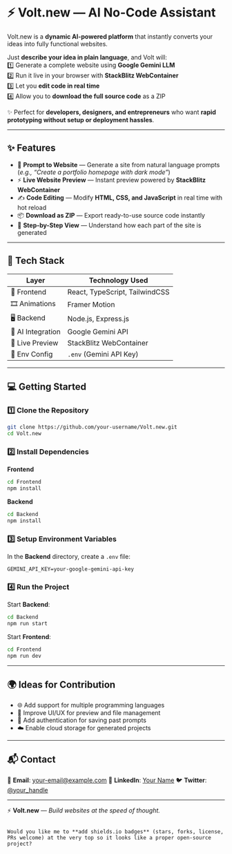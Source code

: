 # ⚡ Volt.new — AI No-Code Assistant

Volt.new is a **dynamic AI-powered platform** that instantly converts your ideas into fully functional websites.

Just **describe your idea in plain language**, and Volt will:  
1️⃣ Generate a complete website using **Google Gemini LLM**  
2️⃣ Run it live in your browser with **StackBlitz WebContainer**  
3️⃣ Let you **edit code in real time**  
4️⃣ Allow you to **download the full source code** as a ZIP  

✨ Perfect for **developers, designers, and entrepreneurs** who want **rapid prototyping without setup or deployment hassles**.  

---

## ✨ Features

- 🧠 **Prompt to Website** — Generate a site from natural language prompts (*e.g., “Create a portfolio homepage with dark mode”*)  
- ⚡ **Live Website Preview** — Instant preview powered by **StackBlitz WebContainer**  
- ✍️ **Code Editing** — Modify **HTML, CSS, and JavaScript** in real time with hot reload  
- 📦 **Download as ZIP** — Export ready-to-use source code instantly  
- 📁 **Step-by-Step View** — Understand how each part of the site is generated  

---

## 🚀 Tech Stack

| **Layer**         | **Technology Used**            |
| ----------------- | ------------------------------ |
| 🎨 Frontend       | React, TypeScript, TailwindCSS |
| 🎞️ Animations    | Framer Motion                  |
| 🖥️ Backend       | Node.js, Express.js            |
| 🤖 AI Integration | Google Gemini API              |
| 🔄 Live Preview   | StackBlitz WebContainer        |
| 🔐 Env Config     | `.env` (Gemini API Key)        |

---

## 💻 Getting Started

### 1️⃣ Clone the Repository

```bash
git clone https://github.com/your-username/Volt.new.git
cd Volt.new
````

### 2️⃣ Install Dependencies

**Frontend**

```bash
cd Frontend
npm install
```

**Backend**

```bash
cd Backend
npm install
```

### 3️⃣ Setup Environment Variables

In the **Backend** directory, create a `.env` file:

```env
GEMINI_API_KEY=your-google-gemini-api-key
```

### 4️⃣ Run the Project

Start **Backend**:

```bash
cd Backend
npm run start
```

Start **Frontend**:

```bash
cd Frontend
npm run dev
```

---

## 🌍 Ideas for Contribution

* 🌐 Add support for multiple programming languages
* 🎨 Improve UI/UX for preview and file management
* 🔐 Add authentication for saving past prompts
* ☁️ Enable cloud storage for generated projects

---

## 📬 Contact

📧 **Email**: [your-email@example.com](mailto:your-email@example.com)
💼 **LinkedIn**: [Your Name](https://linkedin.com/in/your-profile)
🐦 **Twitter**: [@your\_handle](https://twitter.com/your_handle)

---

⚡ **Volt.new** — *Build websites at the speed of thought.*

```

Would you like me to **add shields.io badges** (stars, forks, license, PRs welcome) at the very top so it looks like a proper open-source project?
```
